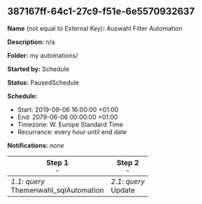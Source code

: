 ## 387167ff-64c1-27c9-f51e-6e5570932637

**Name** (not equal to External Key)**:** Auswahl Filter Automation

**Description:** n/a

**Folder:** my automations/

**Started by:** Schedule

**Status:** PausedSchedule

**Schedule:**

* Start: 2019-09-06 16:00:00 +01:00
* End: 2079-06-06 00:00:00 +01:00
* Timezone: W. Europe Standard Time
* Recurrance: every hour until end date

**Notifications:** _none_


| Step 1<br>_<small>-</small>_ | Step 2<br>_<small>-</small>_ |
| --- | --- |
| _1.1: query_<br>Themenwahl_sqlAutomation | _2.1: query_<br>Update |
